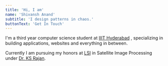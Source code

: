 ```yaml
---
title: 'Hi, I am'
name: 'Shivansh Anand'
subtitle: 'I design patterns in chaos.'
buttonText: 'Get In Touch'
---
```


I'm a third year computer science student at [IIIT Hyderabad](https://www.iiit.ac.in/)
, specializing in building applications, websites and everything in between.

Currently I am pursuing my honors at [LSI](http://lsi.iiit.ac.in/website/) in Satellite Image Processing under [Dr. KS Rajan](https://www.iiit.ac.in/people/faculty/rajan/).